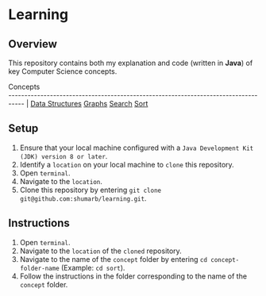 # Learning

## Overview
This repository contains both my explanation and code (written in **Java**) of key Computer Science concepts.

Concepts                                                          
----------------------------------------------------------------------------------- |
[Data Structures](https://github.com/shumarb/learning/tree/main/data-structures)
[Graphs](https://github.com/shumarb/learning/tree/main/graphs)
[Search](https://github.com/shumarb/learning/tree/main/search)
[Sort](https://github.com/shumarb/learning/tree/main/sort)

## Setup
1. Ensure that your local machine configured with a `Java Development Kit (JDK) version 8 or later`.
2. Identify a `location` on your local machine to `clone` this repository.
3. Open `terminal`.
4. Navigate to the `location`.
5. Clone this repository by entering `git clone git@github.com:shumarb/learning.git`.

## Instructions
1. Open `terminal`.
2. Navigate to the `location` of the `cloned` repository.
3. Navigate to the name of the `concept` folder by entering `cd concept-folder-name` (Example: `cd sort`).
4. Follow the instructions in the folder corresponding to the name of the `concept` folder.
